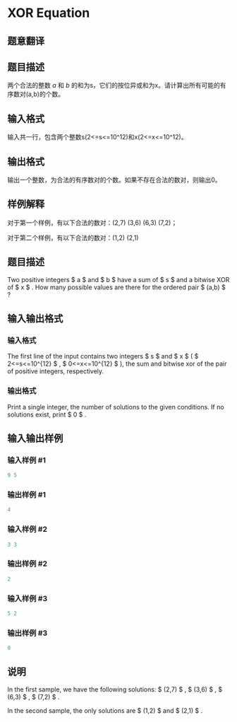 # XOR Equation

## 题意翻译

## 题目描述

两个合法的整数 _a_ 和 _b_ 的和为s，它们的按位异或和为x。请计算出所有可能的有序数对(a,b)的个数。

## 输入格式

输入共一行，包含两个整数s(2<=s<=10^12)和x(2<=x<=10^12)。

## 输出格式

输出一个整数，为合法的有序数对的个数。如果不存在合法的数对，则输出0。

## 样例解释

对于第一个样例，有以下合法的数对：(2,7) (3,6) (6,3) (7,2)；

对于第二个样例，有以下合法的数对：(1,2) (2,1) 

## 题目描述

Two positive integers $ a $ and $ b $ have a sum of $ s $ and a bitwise XOR of $ x $ . How many possible values are there for the ordered pair $ (a,b) $ ?

## 输入输出格式

### 输入格式

The first line of the input contains two integers $ s $ and $ x $ ( $ 2<=s<=10^{12} $ , $ 0<=x<=10^{12} $ ), the sum and bitwise xor of the pair of positive integers, respectively.

### 输出格式

Print a single integer, the number of solutions to the given conditions. If no solutions exist, print $ 0 $ .

## 输入输出样例

### 输入样例 #1

```cpp
9 5

```
### 输出样例 #1

```cpp
4

```
### 输入样例 #2

```cpp
3 3

```
### 输出样例 #2

```cpp
2

```
### 输入样例 #3

```cpp
5 2

```
### 输出样例 #3

```cpp
0

```
## 说明

In the first sample, we have the following solutions: $ (2,7) $ , $ (3,6) $ , $ (6,3) $ , $ (7,2) $ .

In the second sample, the only solutions are $ (1,2) $ and $ (2,1) $ .

